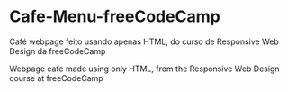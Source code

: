 # Cafe-Menu-freeCodeCamp


Café webpage feito usando apenas HTML, do curso de Responsive Web Design da freeCodeCamp

Webpage cafe made using only HTML, from the Responsive Web Design course at freeCodeCamp
